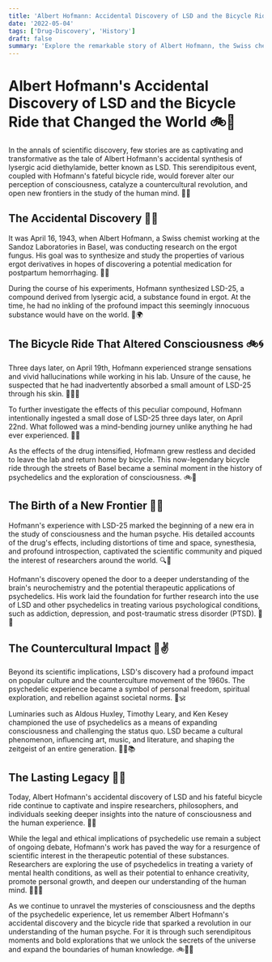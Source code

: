 ```yaml
---
title: 'Albert Hofmann: Accidental Discovery of LSD and the Bicycle Ride that Changed the World'
date: '2022-05-04'
tags: ['Drug-Discovery', 'History']
draft: false
summary: 'Explore the remarkable story of Albert Hofmann, the Swiss chemist who accidentally discovered LSD and embarked on a mind-altering bicycle ride that would forever change our understanding of consciousness and the human psyche.'
---
```


# Albert Hofmann's Accidental Discovery of LSD and the Bicycle Ride that Changed the World 🚲💫

In the annals of scientific discovery, few stories are as captivating and transformative as the tale of Albert Hofmann's accidental synthesis of lysergic acid diethylamide, better known as LSD. This serendipitous event, coupled with Hofmann's fateful bicycle ride, would forever alter our perception of consciousness, catalyze a countercultural revolution, and open new frontiers in the study of the human mind. 🔬🌈

## The Accidental Discovery 🧪💥

It was April 16, 1943, when Albert Hofmann, a Swiss chemist working at the Sandoz Laboratories in Basel, was conducting research on the ergot fungus. His goal was to synthesize and study the properties of various ergot derivatives in hopes of discovering a potential medication for postpartum hemorrhaging. 🔬💊

During the course of his experiments, Hofmann synthesized LSD-25, a compound derived from lysergic acid, a substance found in ergot. At the time, he had no inkling of the profound impact this seemingly innocuous substance would have on the world. 🧪🌍

## The Bicycle Ride That Altered Consciousness 🚲🌀

Three days later, on April 19th, Hofmann experienced strange sensations and vivid hallucinations while working in his lab. Unsure of the cause, he suspected that he had inadvertently absorbed a small amount of LSD-25 through his skin. 🧑‍🔬🤯

To further investigate the effects of this peculiar compound, Hofmann intentionally ingested a small dose of LSD-25 three days later, on April 22nd. What followed was a mind-bending journey unlike anything he had ever experienced. 💫🌈

As the effects of the drug intensified, Hofmann grew restless and decided to leave the lab and return home by bicycle. This now-legendary bicycle ride through the streets of Basel became a seminal moment in the history of psychedelics and the exploration of consciousness. 🚲🌃

## The Birth of a New Frontier 🌌✨

Hofmann's experience with LSD-25 marked the beginning of a new era in the study of consciousness and the human psyche. His detailed accounts of the drug's effects, including distortions of time and space, synesthesia, and profound introspection, captivated the scientific community and piqued the interest of researchers around the world. 🔍🧠

Hofmann's discovery opened the door to a deeper understanding of the brain's neurochemistry and the potential therapeutic applications of psychedelics. His work laid the foundation for further research into the use of LSD and other psychedelics in treating various psychological conditions, such as addiction, depression, and post-traumatic stress disorder (PTSD). 💊🌿

## The Countercultural Impact 🌺✌️

Beyond its scientific implications, LSD's discovery had a profound impact on popular culture and the counterculture movement of the 1960s. The psychedelic experience became a symbol of personal freedom, spiritual exploration, and rebellion against societal norms. 🌈🕉️

Luminaries such as Aldous Huxley, Timothy Leary, and Ken Kesey championed the use of psychedelics as a means of expanding consciousness and challenging the status quo. LSD became a cultural phenomenon, influencing art, music, and literature, and shaping the zeitgeist of an entire generation. 🎨🎵📚

## The Lasting Legacy 🌳🌟

Today, Albert Hofmann's accidental discovery of LSD and his fateful bicycle ride continue to captivate and inspire researchers, philosophers, and individuals seeking deeper insights into the nature of consciousness and the human experience. 🔭💡

While the legal and ethical implications of psychedelic use remain a subject of ongoing debate, Hofmann's work has paved the way for a resurgence of scientific interest in the therapeutic potential of these substances. Researchers are exploring the use of psychedelics in treating a variety of mental health conditions, as well as their potential to enhance creativity, promote personal growth, and deepen our understanding of the human mind. 🔬💊🌱

As we continue to unravel the mysteries of consciousness and the depths of the psychedelic experience, let us remember Albert Hofmann's accidental discovery and the bicycle ride that sparked a revolution in our understanding of the human psyche. For it is through such serendipitous moments and bold explorations that we unlock the secrets of the universe and expand the boundaries of human knowledge. 🚲💫🌌
